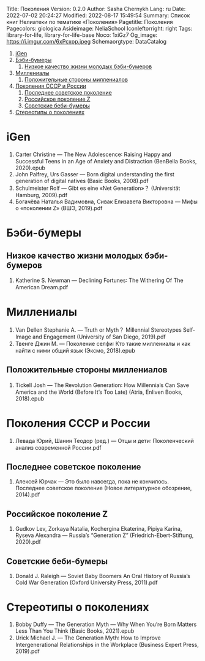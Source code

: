 Title: Поколения
Version: 0.2.0
Author: Sasha Chernykh
Lang: ru
Date: 2022-07-02 20:24:27
Modified: 2022-08-17 15:49:54
Summary: Список книг Нелиатеки по тематике «Поколения»
Pagetitle: Поколения
Pagecolors: giologica
Asideimage: NeliaSchool
Iconleftorright: right
Tags: library-for-life, library-for-life-base
Noco: 1xiGz7
Og_image: https://i.imgur.com/6xPcxpp.jpeg
Schemaorgtype: DataCatalog

<!-- MarkdownTOC -->

1. [iGen](#iGen)
1. [Бэби-бумеры](#Бэби-бумеры)
	1. [Низкое качество жизни молодых бэби-бумеров](#Низкое-качество-жизни-молодых-бэби-бумеров)
1. [Миллениалы](#Миллениалы)
	1. [Положительные стороны миллениалов](#Положительные-стороны-миллениалов)
1. [Поколения СССР и России](#Поколения-СССР-и-России)
	1. [Последнее советское поколение](#Последнее-советское-поколение)
	1. [Российское поколение Z](#Российское-поколение-Z)
	1. [Советские беби-бумеры](#Советские-беби-бумеры)
1. [Стереотипы о поколениях](#Стереотипы-о-поколениях)

<!-- /MarkdownTOC -->

<a id="iGen"></a>
# iGen

1. Carter Christine — The New Adolescence꞉ Raising Happy and Successful Teens in an Age of Anxiety and Distraction (BenBella Books, 2020).epub
1. John Palfrey, Urs Gasser — Born digital understanding the first generation of digital natives (Basic Books, 2008).pdf
1. Schulmeister Rolf — Gibt es eine «Net Generation»？ (Universität Hamburg, 2009).pdf
1. Богачёва Наталья Вадимовна, Сивак Елизавета Викторовна — Мифы о «поколении Z» (ВШЭ, 2019).pdf

<a id="Бэби-бумеры"></a>
# Бэби-бумеры

<a id="Низкое-качество-жизни-молодых-бэби-бумеров"></a>
## Низкое качество жизни молодых бэби-бумеров

1. Katherine S. Newman — Declining Fortunes꞉ The Withering Of The American Dream.pdf

<a id="Миллениалы"></a>
# Миллениалы

1. Van Dellen Stephanie A. — Truth or Myth？ Millennial Stereotypes Self-Image and Engagement (University of San Diego, 2019).pdf
1. Твенге Джин М. — Поколение селфи꞉ Кто такие миллениалы и как найти с ними общий язык (Эксмо, 2018).epub

<a id="Положительные-стороны-миллениалов"></a>
## Положительные стороны миллениалов

1. Tickell Josh — The Revolution Generation꞉ How Millennials Can Save America and the World (Before It’s Too Late) (Atria, Enliven Books, 2018).epub

<a id="Поколения-СССР-и-России"></a>
# Поколения СССР и России

1. Левада Юрий, Шанин Теодор (ред.) — Отцы и дети꞉ Поколенческий анализ современной России.pdf

<a id="Последнее-советское-поколение"></a>
## Последнее советское поколение

1. Алексей Юрчак — Это было навсегда, пока не кончилось. Последнее советское поколение (Новое литературное обозрение, 2014).pdf

<a id="Российское-поколение-Z"></a>
## Российское поколение Z

1. Gudkov Lev, Zorkaya Natalia, Kochergina Ekaterina, Pipiya Karina, Ryseva Alexandra — Russia’s “Generation Z” (Friedrich-Ebert-Stiftung, 2020).pdf

<a id="Советские-беби-бумеры"></a>
## Советские беби-бумеры

1. Donald J. Raleigh — Soviet Baby Boomers An Oral History of Russia’s Cold War Generation (Oxford University Press, 2011).pdf

<a id="Стереотипы-о-поколениях"></a>
# Стереотипы о поколениях

1. Bobby Duffy — The Generation Myth — Why When You’re Born Matters Less Than You Think (Basic Books, 2021).epub
1. Urick Michael J. — The Generation Myth꞉ How to Improve Intergenerational Relationships in the Workplace (Business Expert Press, 2019).pdf
